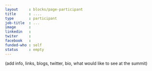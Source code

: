 ```yaml
---
layout     : blocks/page-participant
title      : ....
type       : participant
job-title  : ...
image      :
linkedin   :
twiter     :
facebook   :
funded-who : self
status     : empty
---
```


(add info, links, blogs, twitter, bio, what would like to see at the summit)
